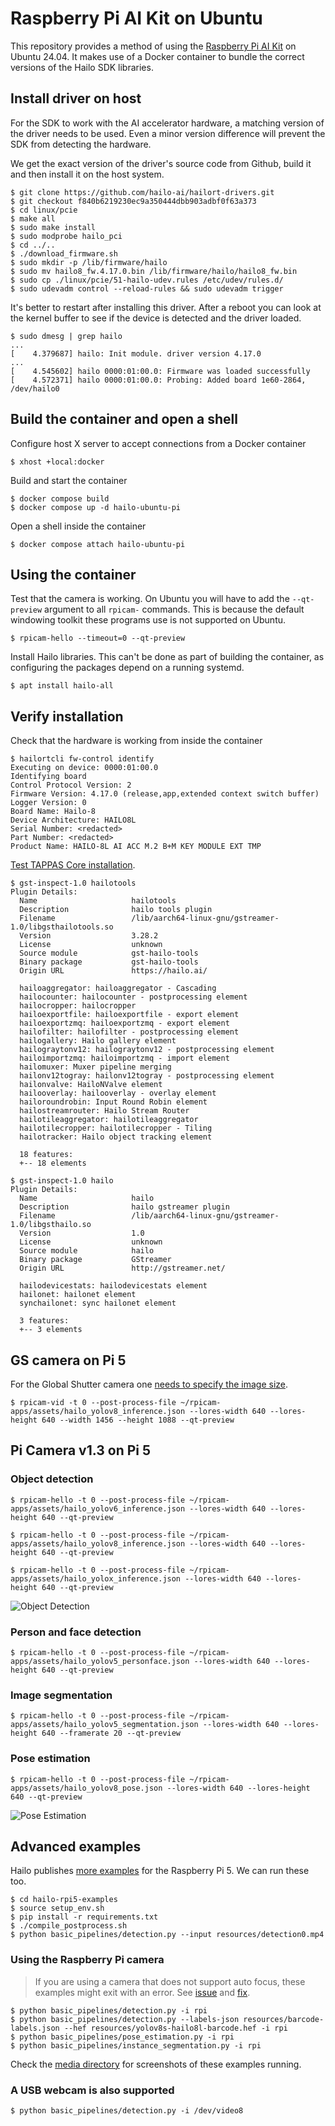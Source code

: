 # Raspberry Pi AI Kit on Ubuntu

This repository provides a method of using the [Raspberry Pi AI Kit](https://www.raspberrypi.com/documentation/accessories/ai-kit.html) on Ubuntu 24.04. It makes use of a Docker container to bundle the correct versions of the Hailo SDK libraries.

## Install driver on host

For the SDK to work with the AI accelerator hardware, a matching version of the driver needs to be used. Even a minor version difference will prevent the SDK from detecting the hardware.

We get the exact version of the driver's source code from Github, build it and then install it on the host system.

```
$ git clone https://github.com/hailo-ai/hailort-drivers.git
$ git checkout f840b6219230ec9a350444dbb903adbf0f63a373
$ cd linux/pcie
$ make all
$ sudo make install
$ sudo modprobe hailo_pci
$ cd ../..
$ ./download_firmware.sh
$ sudo mkdir -p /lib/firmware/hailo
$ sudo mv hailo8_fw.4.17.0.bin /lib/firmware/hailo/hailo8_fw.bin
$ sudo cp ./linux/pcie/51-hailo-udev.rules /etc/udev/rules.d/
$ sudo udevadm control --reload-rules && sudo udevadm trigger
```

It's better to restart after installing this driver. After a reboot you can look at the kernel buffer to see if the device is detected and the driver loaded.

```
$ sudo dmesg | grep hailo
...
[    4.379687] hailo: Init module. driver version 4.17.0
...
[    4.545602] hailo 0000:01:00.0: Firmware was loaded successfully
[    4.572371] hailo 0000:01:00.0: Probing: Added board 1e60-2864, /dev/hailo0
```

## Build the container and open a shell

Configure host X server to accept connections from a Docker container

```
$ xhost +local:docker
```

Build and start the container

```
$ docker compose build
$ docker compose up -d hailo-ubuntu-pi
```

Open a shell inside the container

```
$ docker compose attach hailo-ubuntu-pi
```

## Using the container

Test that the camera is working. On Ubuntu you will have to add the `--qt-preview` argument to all `rpicam-` commands. This is because the default windowing toolkit these programs use is not supported on Ubuntu.

```
$ rpicam-hello --timeout=0 --qt-preview
```

Install Hailo libraries. This can't be done as part of building the container, as configuring the packages depend on a running systemd.

```
$ apt install hailo-all
```

## Verify installation

Check that the hardware is working from inside the container

```
$ hailortcli fw-control identify
Executing on device: 0000:01:00.0
Identifying board
Control Protocol Version: 2
Firmware Version: 4.17.0 (release,app,extended context switch buffer)
Logger Version: 0
Board Name: Hailo-8
Device Architecture: HAILO8L
Serial Number: <redacted>
Part Number: <redacted>
Product Name: HAILO-8L AI ACC M.2 B+M KEY MODULE EXT TMP
```

[Test TAPPAS Core installation](https://github.com/hailo-ai/hailo-rpi5-examples/blob/main/doc/install-raspberry-pi5.md#test-tappas-core-installation-by-running-the-following-commands).

```
$ gst-inspect-1.0 hailotools
Plugin Details:
  Name                     hailotools
  Description              hailo tools plugin
  Filename                 /lib/aarch64-linux-gnu/gstreamer-1.0/libgsthailotools.so
  Version                  3.28.2
  License                  unknown
  Source module            gst-hailo-tools
  Binary package           gst-hailo-tools
  Origin URL               https://hailo.ai/

  hailoaggregator: hailoaggregator - Cascading
  hailocounter: hailocounter - postprocessing element
  hailocropper: hailocropper
  hailoexportfile: hailoexportfile - export element
  hailoexportzmq: hailoexportzmq - export element
  hailofilter: hailofilter - postprocessing element
  hailogallery: Hailo gallery element
  hailograytonv12: hailograytonv12 - postprocessing element
  hailoimportzmq: hailoimportzmq - import element
  hailomuxer: Muxer pipeline merging
  hailonv12togray: hailonv12togray - postprocessing element
  hailonvalve: HailoNValve element
  hailooverlay: hailooverlay - overlay element
  hailoroundrobin: Input Round Robin element
  hailostreamrouter: Hailo Stream Router
  hailotileaggregator: hailotileaggregator
  hailotilecropper: hailotilecropper - Tiling
  hailotracker: Hailo object tracking element

  18 features:
  +-- 18 elements
```

```
$ gst-inspect-1.0 hailo
Plugin Details:
  Name                     hailo
  Description              hailo gstreamer plugin
  Filename                 /lib/aarch64-linux-gnu/gstreamer-1.0/libgsthailo.so
  Version                  1.0
  License                  unknown
  Source module            hailo
  Binary package           GStreamer
  Origin URL               http://gstreamer.net/

  hailodevicestats: hailodevicestats element
  hailonet: hailonet element
  synchailonet: sync hailonet element

  3 features:
  +-- 3 elements
```

## GS camera on Pi 5

For the Global Shutter camera one [needs to specify the image size](https://community.hailo.ai/t/rpi5-pi-global-shutter-camera/1234).

```
$ rpicam-vid -t 0 --post-process-file ~/rpicam-apps/assets/hailo_yolov8_inference.json --lores-width 640 --lores-height 640 --width 1456 --height 1088 --qt-preview
```

## Pi Camera v1.3 on Pi 5

### Object detection 
```
$ rpicam-hello -t 0 --post-process-file ~/rpicam-apps/assets/hailo_yolov6_inference.json --lores-width 640 --lores-height 640 --qt-preview

$ rpicam-hello -t 0 --post-process-file ~/rpicam-apps/assets/hailo_yolov8_inference.json --lores-width 640 --lores-height 640 --qt-preview

$ rpicam-hello -t 0 --post-process-file ~/rpicam-apps/assets/hailo_yolox_inference.json --lores-width 640 --lores-height 640 --qt-preview
```

![Object Detection](media/Object%20Detection.png)

### Person and face detection

```
$ rpicam-hello -t 0 --post-process-file ~/rpicam-apps/assets/hailo_yolov5_personface.json --lores-width 640 --lores-height 640 --qt-preview
```

### Image segmentation
```
$ rpicam-hello -t 0 --post-process-file ~/rpicam-apps/assets/hailo_yolov5_segmentation.json --lores-width 640 --lores-height 640 --framerate 20 --qt-preview
```

### Pose estimation
```
$ rpicam-hello -t 0 --post-process-file ~/rpicam-apps/assets/hailo_yolov8_pose.json --lores-width 640 --lores-height 640 --qt-preview
```

![Pose Estimation](media/Pose%20Estimation.png)

## Advanced examples

Hailo publishes [more examples](https://github.com/hailo-ai/hailo-rpi5-examples/blob/main/README.md#configure-environment) for the Raspberry Pi 5. We can run these too.

```
$ cd hailo-rpi5-examples
$ source setup_env.sh
$ pip install -r requirements.txt
$ ./compile_postprocess.sh
$ python basic_pipelines/detection.py --input resources/detection0.mp4
```

### Using the Raspberry Pi camera

> If you are using a camera that does not support auto focus, these examples might exit with an error. See [issue](https://github.com/hailo-ai/hailo-rpi5-examples/issues/23) and [fix](https://github.com/hailo-ai/hailo-rpi5-examples/pull/24).

```
$ python basic_pipelines/detection.py -i rpi
$ python basic_pipelines/detection.py --labels-json resources/barcode-labels.json --hef resources/yolov8s-hailo8l-barcode.hef -i rpi
$ python basic_pipelines/pose_estimation.py -i rpi
$ python basic_pipelines/instance_segmentation.py -i rpi
```

Check the [media directory](/media) for screenshots of these examples running.

### A USB webcam is also supported

```
$ python basic_pipelines/detection.py -i /dev/video8
```
